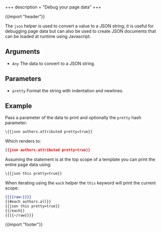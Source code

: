 +++
description = "Debug your page data"
+++

{{import "header"}}

The `json` helper is used to convert a value to a JSON string; it is useful for debugging page data but can also be used to create JSON documents that can be loaded at runtime using Javascript.

## Arguments

* `Any` The data to convert to a JSON string.

## Parameters

* `pretty` Format the string with indentation and newlines.

## Example

Pass a parameter of the data to print and optionally the `pretty` hash parameter:

```handlebars
\{{json authors.attributed pretty=true}}
```

Which renders to:

```json
{{json authors.attributed pretty=true}}
```

Assuming the statement is at the top scope of a template you can print the entire page data using:

```handlebars
\{{json this pretty=true}}
```

When iterating using the `each` helper the `this` keyword will print the current scope:

```handlebars
{{{{raw~}}}}
{{#each authors.all}}
{{json this pretty=true}}
{{/each}}
{{{{~/raw}}}}
```

{{import "footer"}}
